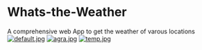 # Whats-the-Weather
A comprehensive web App to get the weather of varous locations 
[![default.jpg](https://i.postimg.cc/T34MsnHt/default.jpg)](https://postimg.cc/qNy5h6rK)
[![agra.jpg](https://i.postimg.cc/bNmKGQ8q/agra.jpg)](https://postimg.cc/ykSft3kG)
[![temp.jpg](https://i.postimg.cc/x8xbmstv/temp.jpg)](https://postimg.cc/jnf50hV2)
